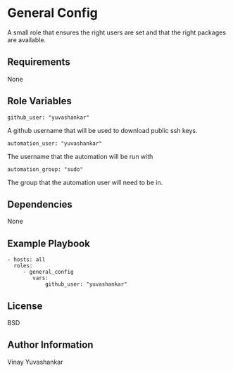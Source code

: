 General Config
========
A small role that ensures the right users are set and that the right packages are available. 

Requirements
------------
None

Role Variables
--------------
```
github_user: "yuvashankar"
```
A github username that will be used to download public ssh keys. 
```
automation_user: "yuvashankar"
```
The username that the automation will be run with

```
automation_group: "sudo"
```
The group that the automation user will need to be in. 


Dependencies
------------
None

Example Playbook
----------------
    - hosts: all
      roles:
         - general_config
            vars:
                github_user: "yuvashankar"

License
-------

BSD

Author Information
------------------

Vinay Yuvashankar
